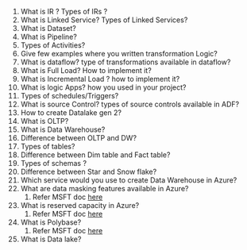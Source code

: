 1. What is IR ? Types of IRs ?
2. What is Linked Service? Types of Linked Services?
3. What is Dataset?
4. What is Pipeline?
5. Types of Activities?
6. Give few examples where you written transformation Logic?
7. What is dataflow? type of transformations available in dataflow?
8. What is Full Load? How to implement it?
9. What is Incremental Load ? how to implement it?
10. What is logic Apps? how you used in your project?
11. Types of schedules/Triggers?
12. What is source Control? types of source controls available in ADF?
13. How to create Datalake gen 2?
15. What is OLTP?
16. What is Data Warehouse?
17. Difference between OLTP and DW?
18. Types of tables?
19. Difference between Dim table and Fact table?
20. Types of schemas ?
21. Difference between Star and Snow flake? 
24. Which service would you use to create Data Warehouse in Azure?
25. What are data masking features available in Azure?
    1. Refer MSFT doc [here](https://learn.microsoft.com/en-us/azure/azure-sql/database/dynamic-data-masking-overview?view=azuresql)
26. What is reserved capacity in Azure?
    1. Refer MSFT doc [here](https://azure.microsoft.com/en-in/pricing/reserved-capacity#:~:text=Reserved%20capacity%20pricing%20is%20applied,Databases%20matching%20the%20reservation%20attributes.)
27. What is Polybase?
    1. Refer MSFT doc [here](https://learn.microsoft.com/en-us/sql/relational-databases/polybase/polybase-guide?view=sql-server-ver16)
28. What is Data lake?
